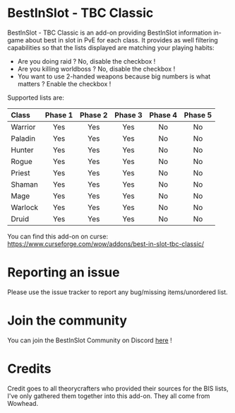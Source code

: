 # BestInSlot - TBC Classic
BestInSlot - TBC Classic is an add-on providing BestInSlot information in-game about best in slot in PvE for each class. It provides as well filtering capabilities so that the lists displayed are matching your playing habits:
- Are you doing raid ? No, disable the checkbox !
- Are you killing worldboss ? No, disable the checkbox !
- You want to use 2-handed weapons because big numbers is what matters ? Enable the checkbox !

Supported lists are:

| Class    | Phase 1 | Phase 2 | Phase 3 | Phase 4 | Phase 5 |
| :---     | :---:   | :---:   | :---:   | :---:   | :---:   |
| Warrior  | Yes     |  Yes    |  Yes     |  No     | No      |
| Paladin  | Yes     |  Yes    |  Yes    |  No     | No      |
| Hunter   | Yes     |  Yes    |  Yes     |  No     | No      |
| Rogue    | Yes     |  Yes    |  Yes     |  No     | No      |
| Priest   | Yes     |  Yes    |  Yes     |  No     | No      |
| Shaman   | Yes     |  Yes    |  Yes     |  No     | No      |
| Mage     | Yes     |  Yes    |  Yes     |  No     | No      |
| Warlock  | Yes     |  Yes    |  Yes     |  No     | No      |
| Druid    | Yes     |  Yes    |  Yes     |  No     | No      |

You can find this add-on on curse: https://www.curseforge.com/wow/addons/best-in-slot-tbc-classic/

# Reporting an issue #

Please use the issue tracker to report any bug/missing items/unordered list.

# Join the community #

You can join the BestInSlot Community on Discord [here](https://discord.gg/HDM67HsaSG) !

# Credits #

Credit goes to all theorycrafters who provided their sources for the BIS lists, I've only gathered them together into this add-on. They all come from Wowhead.
